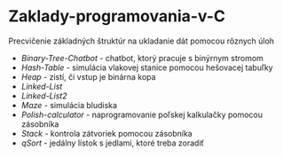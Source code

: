 # Zaklady-programovania-v-C

Precvičenie základných štruktúr na ukladanie dát pomocou rôznych úloh 

* *Binary-Tree-Chatbot* - chatbot, ktorý pracuje s binýrnym stromom
* *Hash-Table* - simulácia vlakovej stanice pomocou hešovacej tabuľky
* *Heap* - zistí, či vstup je binárna kopa
* *Linked-List*
* *Linked-List2*
* *Maze* - simulácia bludiska
* *Polish-calculator* - naprogramovanie poľskej kalkulačky pomocou zásobníka
* *Stack* - kontrola zátvoriek pomocou zásobníka
* *qSort* - jedálny lístok s jedlami, ktoré treba zoradiť
